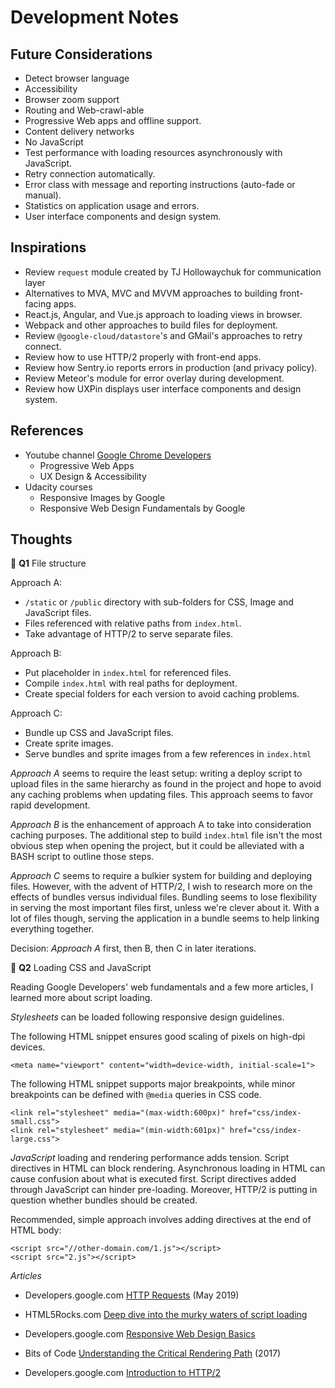 # Development Notes

## Future Considerations

 - Detect browser language
 - Accessibility
 - Browser zoom support
 - Routing and Web-crawl-able
 - Progressive Web apps and offline support.
 - Content delivery networks
 - No JavaScript
 - Test performance with loading resources asynchronously with JavaScript.
 - Retry connection automatically.
 - Error class with message and reporting instructions (auto-fade or manual).
 - Statistics on application usage and errors.
 - User interface components and design system.

## Inspirations

 - Review `request` module created by TJ Hollowaychuk for communication layer
 - Alternatives to MVA, MVC and MVVM approaches to building front-facing apps.
 - React.js, Angular, and Vue.js approach to loading views in browser.
 - Webpack and other approaches to build files for deployment.
 - Review `@google-cloud/datastore`'s and GMail's approaches to retry connect.
 - Review how to use HTTP/2 properly with front-end apps.
 - Review how Sentry.io reports errors in production (and privacy policy).
 - Review Meteor's module for error overlay during development.
 - Review how UXPin displays user interface components and design system.

## References

 - Youtube channel
   [Google Chrome Developers](https://www.youtube.com/channel/UCnUYZLuoy1rq1aVMwx4aTzw)
   - Progressive Web Apps
   - UX Design & Accessibility
 - Udacity courses
   - Responsive Images by Google
   - Responsive Web Design Fundamentals by Google

## Thoughts

🤔 **Q1** File structure

Approach A:
 - `/static` or `/public` directory with sub-folders for CSS, Image and JavaScript files.
 - Files referenced with relative paths from `index.html`.
 - Take advantage of HTTP/2 to serve separate files.

Approach B:
 - Put placeholder in `index.html` for referenced files.
 - Compile `index.html` with real paths for deployment.
 - Create special folders for each version to avoid caching problems.

Approach C:
 - Bundle up CSS and JavaScript files.
 - Create sprite images.
 - Serve bundles and sprite images from a few references in `index.html`


*Approach A* seems to require the least setup: writing a deploy script to upload files in the same hierarchy as found in the project and hope to avoid any caching problems when updating files. This approach seems to favor rapid development.

*Approach B* is the enhancement of approach A to take into consideration caching purposes. The additional step to build `index.html` file isn't the most obvious step when opening the project, but it could be alleviated with a BASH script to outline those steps.

*Approach C* seems to require a bulkier system for building and deploying files. However, with the advent of HTTP/2, I wish to research more on the effects of bundles versus individual files. Bundling seems to lose flexibility in serving the most important files first, unless we're clever about it. With a lot of files though, serving the application in a bundle seems to help linking everything together.

Decision: *Approach A* first, then B, then C in later iterations.


🤔 **Q2** Loading CSS and JavaScript

Reading Google Developers' web fundamentals and a few more articles, 
I learned more about script loading.

*Stylesheets* can be loaded following responsive design guidelines.

The following HTML snippet ensures good scaling of pixels on high-dpi devices.
```
<meta name="viewport" content="width=device-width, initial-scale=1">
```

The following HTML snippet supports major breakpoints, 
while minor breakpoints can be defined with `@media` queries in CSS code.
```
<link rel="stylesheet" media="(max-width:600px)" href="css/index-small.css">
<link rel="stylesheet" media="(min-width:601px)" href="css/index-large.css">
```

*JavaScript* loading and rendering performance adds tension.
Script directives in HTML can block rendering.
Asynchronous loading in HTML can cause confusion about what is executed first.
Script directives added through JavaScript can hinder pre-loading.
Moreover, HTTP/2 is putting in question whether bundles should be created.

Recommended, simple approach involves adding directives at the end of HTML body:
```
<script src="//other-domain.com/1.js"></script>
<script src="2.js"></script>
```


*Articles*

 - Developers.google.com
  [HTTP Requests](https://developers.google.com/web/fundamentals/performance/get-started/httprequests-5)
  (May 2019)
 - HTML5Rocks.com
  [Deep dive into the murky waters of script loading](https://www.html5rocks.com/en/tutorials/speed/script-loading/)
 - Developers.google.com
  [Responsive Web Design Basics](https://developers.google.com/web/fundamentals/design-and-ux/responsive/)
 - Bits of Code
  [Understanding the Critical Rendering Path](https://bitsofco.de/understanding-the-critical-rendering-path/)
  (2017)

 - Developers.google.com
  [Introduction to HTTP/2](https://developers.google.com/web/fundamentals/performance/http2/)